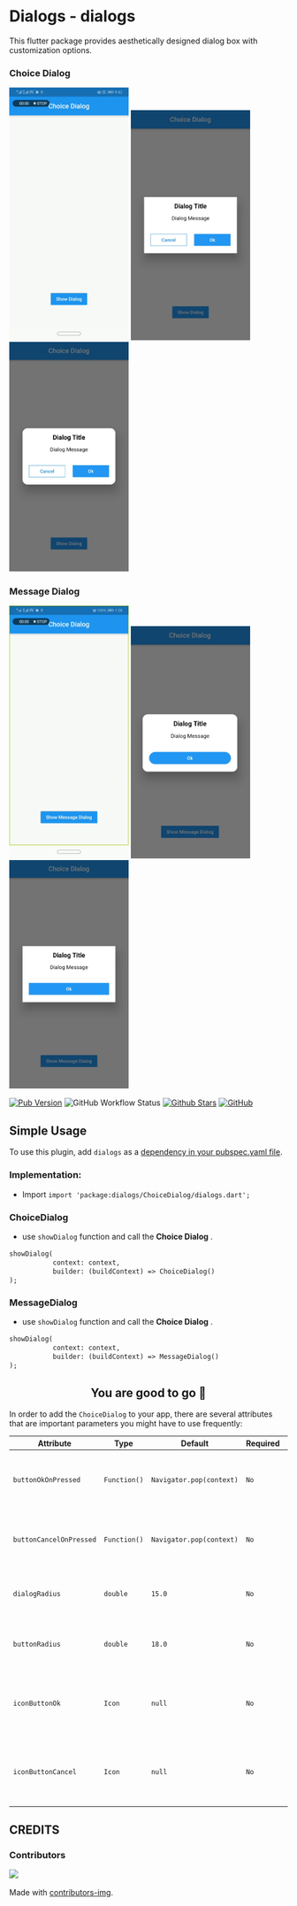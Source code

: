 # Dialogs - dialogs

This flutter package provides aesthetically designed dialog box with customization options.

### Choice Dialog
<p>
  <img width="216px" alt="Choice Dialog" src="https://raw.githubusercontent.com/asadamatic/dialogs/master/assets/choice_dialog.gif"/>
  <img width="216px" alt="Choice Dialog Rectangular" src="https://raw.githubusercontent.com/asadamatic/dialogs/master/assets/choice_dialog_rectangular.jpg"/>
  <img width="216px" alt="Choice Dialog Rectangular Buttons" src="https://raw.githubusercontent.com/asadamatic/dialogs/master/assets/choice_dialog_rectangular_buttons.jpg"/>
</p>


### Message Dialog
<p>
  <img width="216px" alt="Message Dialog Gif" src="https://raw.githubusercontent.com/asadamatic/dialogs/master/assets/message_dialog.gif"/>
  <img width="216px" alt="Message Dialog" src="https://raw.githubusercontent.com/asadamatic/dialogs/master/assets/message_dialog.jpg"/>
  <img width="216px" alt="Message Dialog" src="https://raw.githubusercontent.com/asadamatic/dialogs/master/assets/message_dialog_rectangular_buttons.jpg"/>
</p>

[![Pub Version](https://img.shields.io/pub/v/dialogs?logo=flutter&style=for-the-badge)](https://pub.dev/packages/dialogs)
![GitHub Workflow Status](https://img.shields.io/github/workflow/status/asadamatic/dialogs/pub_publish?logo=github&style=for-the-badge)
[![Github Stars](https://img.shields.io/github/stars/asadamatic/dialogs?logo=github&style=for-the-badge)](https://github.com/asadamatic/dialogs)
[![GitHub](https://img.shields.io/github/license/asadamatic/dialogs?logo=open+source+initiative&style=for-the-badge)](https://github.com/asadamatic/dialogs/blob/master/LICENSE)
<!-- [![Awesome Flutter](https://img.shields.io/badge/Awesome-Flutter-FC60A8?logo=awesome-lists&style=for-the-badge)](https://github.com/Solido/awesome-flutter#widgets) -->

## Simple Usage
To use this plugin, add `dialogs` as a
[dependency in your pubspec.yaml file](https://pub.dev/packages/dialogs/install).


### Implementation:

* Import `import 'package:dialogs/ChoiceDialog/dialogs.dart';`


### ChoiceDialog

* use `showDialog` function and call the **Choice Dialog** .
```
showDialog(
           context: context,
           builder: (buildContext) => ChoiceDialog()
);
```

### MessageDialog

* use `showDialog` function and call the **Choice Dialog** .
```
showDialog(
           context: context,
           builder: (buildContext) => MessageDialog()
);
```

## <div align="center">You are good to go 💯</div>


In order to add the `ChoiceDialog` to your app, there are several attributes that are important parameters you might have to use frequently:

| Attribute | Type  | Default | Required | Description |
|-----------|-------|---------|-------------|----------|
| `buttonOkOnPressed` | `Function()` | `Navigator.pop(context)` | `No` | This function will be registered as the callback of 'Ok' button. |
| `buttonCancelOnPressed` | `Function()` | `Navigator.pop(context)`  | `No` | This function will be registered as the callback of 'Cancel' button. |
| `dialogRadius` | `double` | `15.0` | `No` | Determines the borderRadius of dialog box. |
| `buttonRadius` | `double` | `18.0` | `No` | Determines the borderRadius of action buttons. |
| `iconButtonOk` | `Icon` | `null` | `No` | Renders a FlatButton with the provided icon for positive action. |
| `iconButtonCancel` | `Icon` | `null` | `No` | Renders a FlatButton with the provided icon for negative action. |

## CREDITS
### Contributors
<a href="https://github.com/asadamatic/dialogs/graphs/contributors">
  <img src="https://contributors-img.firebaseapp.com/image?repo=asadamatic/dialogs" />
</a>

Made with [contributors-img](https://contributors-img.firebaseapp.com).
